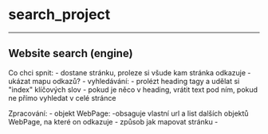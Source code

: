 # search_project
-----------------------------------------
Website search (engine)
-----------------------------------------

Co chci spnit:
    - dostane stránku, proleze si všude kam stránka odkazuje
        - ukázat mapu odkazů? 
    - vyhledávání:
        - prolézt heading tagy a udělat si "index" klíčových slov
        - pokud je něco v heading, vrátit text pod ním, pokud ne přímo vyhledat v celé stránce
        

Zpracování:
    - objekt WebPage:
        -obsaguje vlastní url a list dalších objektů WebPage, na které on odkazuje - způsob jak mapovat stránku
    - 

